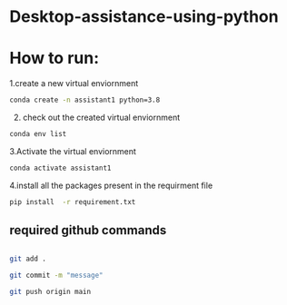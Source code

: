 # Desktop-assistance-using-python

# How to run:

1.create a new virtual enviornment
```bash
conda create -n assistant1 python=3.8
```

2. check out the created virtual enviornment

```bash
conda env list
```

3.Activate the virtual enviornment

```bash
conda activate assistant1
```

4.install all the packages present in the requirment file

```bash
pip install  -r requirement.txt
```


## required github commands

```bash 

git add .

git commit -m "message"

git push origin main

```




